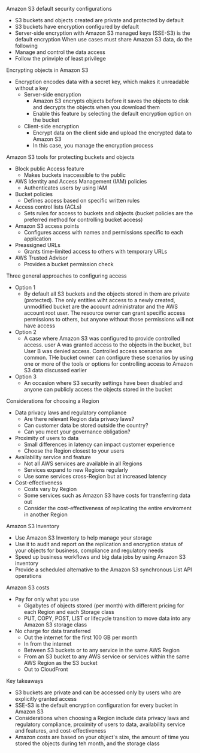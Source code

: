 Amazon S3 default security configurations 
- S3 buckets and objects created are private and protected by default 
- S3 buckets have encryption configured by default
- Server-side encryption with Amazon S3 managed keys (SSE-S3) is the default encryption 
When use cases must share Amazon S3 data, do the following 
- Manage and control the data access 
- Follow the prinviple of least privilege 

Encrypting objects in Amazon S3
- Encryption encodes data with a secret key, which makes it unreadable without a key 
	- Server-side encryption 
		- Amazon S3 encrypts objects before it saves the objects to disk and decrypts the objects when you download them 
		- Enable this feature by selecting the default encryption option on the bucket 
	- Client-side encryption 
		- Encrypt data on the client side and upload the encrypted data to Amazon S3 
		- In this case, you manage the encryption process 

Amazon S3 tools for protecting buckets and objects 
- Block public Access feature 
	- Makes buckets inaccessible to the public 
- AWS Identity and Access Management (IAM) policies
	- Authenticates users by using IAM 
- Bucket policies 
	- Defines access based on specific written rules 
- Access control lists (ACLs) 
	- Sets rules for access to buckets and objects (bucket policies are the preferred method for controlling bucket access)
- Amazon S3 access points 
	- Configures access with names and permissions specific to each application 
- Preassigned URLs
	- Grants time-limited access to others with temporary URLs 
- AWS Trusted Advisor 
	- Provides a bucket permission check 

Three general approaches to configuring access 
- Option 1
	- By default all S3 buckets and the objects stored in them are private (protected). The only entities wiht access to a newly created, unmodified bucket are the account administrator and the AWS account root user. The resource owner can grant specific access permissions to others, but anyone without those permissions will not have access 
- Option 2
	- A case where Amazon S3 was configured to provide controlled access. user A was granted access to the objects in the bucket, but User B was denied access. Controlled access scenarios are common. THe bucket owner can configure these scenarios by using one or more of the tools or options for controlling access to Amazon S3 data discussed earlier 
- Option 3
	- An occasion where S3 security settings have been disabled and anyone can publicly access the objects stored in the bucket 

Considerations for choosing a Region 
- Data privacy laws and regulatory compliance 
	- Are there relevant Region data privacy laws?
	- Can customer data be stored outside the country?
	- Can you meet your governance obligation?
- Proximity of users to data
	- Small differences in latency can impact customer experience 
	- Choose the Region closest to your users
- Availability service and feature 
	- Not all AWS services are available in all Regions 
	- Services expand to new Regions regularly 
	- Use some services cross-Region but at increased latency 
- Cost-effectiveness
	- Costs vary by Region 
	- Some services such as Amazon S3 have costs for transferring data out 
	- Consider the cost-effectiveness of replicating the entire enviroment in another Region 

Amazon S3 Inventory 
- Use Amazon S3 Inventory to help manage your storage 
- Use it to audit and report on the replication and encryption status of your objects for business, compliance and regulatory needs 
- Speed up business workflows and big data jobs by using Amazon S3 inventory 
- Provide a scheduled alternative to the Amazon S3 synchronous List API operations 

Amazon S3 costs
- Pay for only what you use 
	- Gigabytes of objects stored (per month) with different pricing for each Region and each Storage class 
	- PUT, COPY, POST, LIST or lifecycle transition to move data into any Amazon S3 storage class
- No charge for data transferred 
	- Out the internet for the first 100 GB per month 
	- In from the internet 
	- Between S3 buckets or to any service in the same AWS Region 
	- From an S3 bucket to any AWS service or services within the same AWS Region as the S3 bucket 
	- Out to CloudFront 

Key takeaways 
- S3 buckets are private and can be accessed only by users who are explicitly granted access 
- SSE-S3 is the default encryption configuration for every bucket in Amazon S3 
- Considerations when choosing a Region include data privacy laws and regulatory compliance, proximity of users to data, availability service and features, and cost-effectiveness 
- Amazon costs are based on your object's size, the amount of time you stored the objects during teh month, and the storage class 